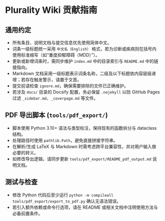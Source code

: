 # Plurality Wiki 贡献指南

## 通用约定

- 所有条目、说明文档与提交信息优先使用简体中文。
- 词条一级标题统一采用 `中文名（English）` 格式，若为诊断或疾病则在括号内使用标准缩写（如“重度抑郁障碍（MDD）”）。
- 更新或新增词条时，需同步维护 `index.md` 中的目录索引与 `README.md` 中的链接指向。
- Markdown 文档采用一级标题表示词条名称，二级及以下标题依内容层级递增；若存在触发警示，请置于文首。
- 提交前请检查 `ignore.md`，确保需要排除的文件已正确维护。
- 若涉及 `docs/` 目录的 Docsify 配置，务必保留 `.nojekyll` 以防 GitHub Pages 过滤 `_sidebar.md`、`_coverpage.md` 等文件。

## PDF 导出脚本 (`tools/pdf_export/`)

- 脚本使用 Python 3.10+ 语法与类型标注，保持现有的函数拆分与 dataclass 结构。
- 处理路径时使用 `pathlib.Path`，避免直接拼接字符串。
- 在解析/生成 LaTeX 与 Markdown 时需考虑跨平台兼容性，并对用户输入做必要的转义。
- 如修改导出逻辑，请同步更新 `tools/pdf_export/README_pdf_output.md` 说明文档。

## 测试与检查

- 修改 Python 代码后至少运行 `python -m compileall tools/pdf_export/export_to_pdf.py` 确认无语法错误。
- 若引入额外依赖或命令行选项，请在 README 或相关文档中注明使用方法与必备前置条件。
